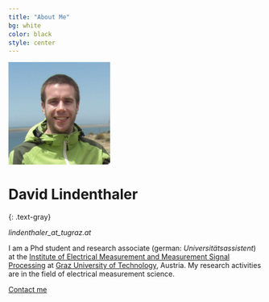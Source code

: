 ```yaml
---
title: "About Me"
bg: white
color: black
style: center
---
```


<img src="/img/CIMG2510.JPG" alt="David Lindenthaler" title="Me, (c) David Lindenthaler" style="width: 40%;" />

# David Lindenthaler
{: .text-gray}

*lindenthaler_at_tugraz.at*

I am a Phd student and research associate (german: *Universitätsassistent*) at the [Institute of Electrical Measurement and Measurement Signal Processing](https://www.tugraz.at/en/institutes/emt/home/) at [Graz University of Technology](https://www.tugraz.at/home/), Austria. 
My research activities are in the field of electrical measurement science.

<span id="forkongithub">
  <a href="mailto:lindenthaler@tugraz.at" class="bg-blue">
    Contact me
  </a>
</span>
